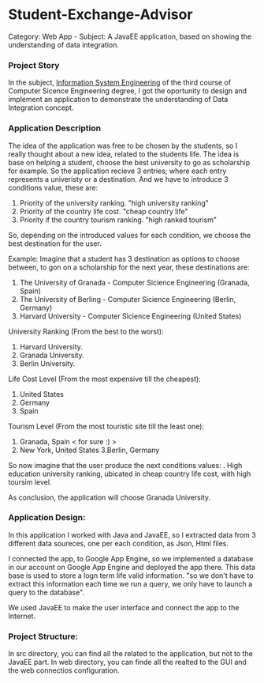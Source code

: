 # Student-Exchange-Advisor
Category: Web App - Subject: A JavaEE application, based on showing the understanding of data integration.

### Project Story
In the subject, [Information System Engineering][1] of the third course of Computer Sicence Engineering degree, I got the oportunity to design and implement an application to demonstrate the understanding of Data Integration concept.

### Application Description
The idea of the application was free to be chosen by the students, so I really thought about a new idea, related to the students life. The idea is base on helping a student, choose the best university to go as scholarship for example. So the application recieve 3 entries; where each entry represents a univeristy or a destination. And we have to introduce 3 conditions 
value, these are:
  1. Priority of the university ranking. "high university ranking"
  2. Priority of the country life cost. "cheap country life"
  3. Priority if the country tourism ranking. "high ranked tourism"

So, depending on the introduced values for each condition, we choose the best destination for the user.

Example: Imagine that a student has 3 destination as options to choose between, to gon on a scholarship for the next year, these destinations are:
  1. The University of Granada - Computer Sicience Engineering (Granada, Spain)
  2. The University of Berling - Computer Sicience Engineering (Berlin, Germany)
  3. Harvard University - Computer Sicience Engineering (United States)

University Ranking (From the best to the worst):
  1. Harvard University.
  2. Granada University.
  3. Berlin University.

Life Cost Level (From the most expensive till the cheapest):
  1. United States
  2. Germany
  3. Spain

Tourism Level (From the most touristic site till the least one):
  1. Granada, Spain < for sure :) >
  2. New York, United States
  3.Berlin, Germany

So now imagine that the user produce the next conditions values:
  . High education university ranking, ubicated in cheap country life cost, with high toursim level.

As conclusion, the application will choose Granada University.

### Application Design:
In this application I worked with Java and JavaEE, so I extracted data from 3 different data soureces, one per each condition, as Json, Html files.

I connected the app, to Google App Engine, so we implemented a database in our account on Google App Engine and deployed the app there. This data base is used to store a logn term life valid information. "so we don't have to extract this information each time we run a query, we only have to launch a query to the database".

We used JavaEE to make the user interface and connect the app to the Internet.


### Project Structure:
In src directory, you can find all the related to the application, but not to the JavaEE part.
In web directory, you can finde all the realted to the GUI and the web connectios configuration.


[1]:http://grados.ugr.es/informatica/pages/infoacademica/guias_docentes/201314/tercero/sistemasdeinformacion/ingenieriadesistemasdeinformacion
